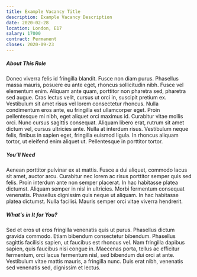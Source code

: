 ```yaml
---
title: Example Vacancy Title
description: Example Vacancy Description
date: 2020-02-28
location: London, E17
salary: 17000
contract: Permanent
closes: 2020-09-23
---
```


##### About This Role

Donec viverra felis id fringilla blandit. Fusce non diam purus. Phasellus massa mauris, posuere eu ante eget, rhoncus sollicitudin nibh. Fusce vel elementum enim. Aliquam ante quam, porttitor non pharetra sed, pharetra sed augue. Cras lectus velit, cursus ut orci in, suscipit pretium ex. Vestibulum sit amet risus vel lorem consectetur rhoncus. Nulla condimentum eros ante, eu fringilla est ullamcorper eget. Proin pellentesque mi nibh, eget aliquet orci maximus id. Curabitur vitae mollis orci. Nunc cursus sagittis consequat. Aliquam libero erat, rutrum sit amet dictum vel, cursus ultricies ante. Nulla at interdum risus. Vestibulum neque felis, finibus in sapien eget, fringilla euismod ligula. In rhoncus aliquam tortor, ut eleifend enim aliquet ut. Pellentesque in porttitor tortor.

##### You’ll Need

Aenean porttitor pulvinar ex at mattis. Fusce a dui aliquet, commodo lacus sit amet, auctor arcu. Curabitur nec lorem ac risus porttitor semper quis sed felis. Proin interdum ante non semper placerat. In hac habitasse platea dictumst. Aliquam semper in nisl in ultricies. Morbi fermentum consequat venenatis. Phasellus dignissim quis neque ut aliquam. In hac habitasse platea dictumst. Nulla facilisi. Mauris semper orci vitae viverra hendrerit.

##### What's in It for You?

Sed et eros ut eros fringilla venenatis quis ut purus. Phasellus dictum gravida commodo. Etiam bibendum consectetur bibendum. Phasellus sagittis facilisis sapien, ut faucibus est rhoncus vel. Nam fringilla dapibus sapien, quis faucibus nisi congue in. Maecenas porta, tellus ac efficitur fermentum, orci lacus fermentum nisl, sed bibendum dui orci at ante. Vestibulum vitae mattis mauris, a fringilla nunc. Duis erat nibh, venenatis sed venenatis sed, dignissim et lectus.
